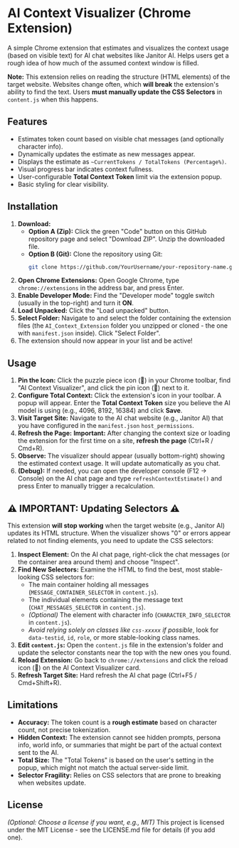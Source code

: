 # AI Context Visualizer (Chrome Extension)

A simple Chrome extension that estimates and visualizes the context usage (based on visible text) for AI chat websites like Janitor AI. Helps users get a rough idea of how much of the assumed context window is filled.

**Note:** This extension relies on reading the structure (HTML elements) of the target website. Websites change often, which **will break** the extension's ability to find the text. Users **must manually update the CSS Selectors** in `content.js` when this happens.

## Features

*   Estimates token count based on visible chat messages (and optionally character info).
*   Dynamically updates the estimate as new messages appear.
*   Displays the estimate as `~CurrentTokens / TotalTokens (Percentage%)`.
*   Visual progress bar indicates context fullness.
*   User-configurable **Total Context Token** limit via the extension popup.
*   Basic styling for clear visibility.

## Installation

1.  **Download:**
    *   **Option A (Zip):** Click the green "Code" button on this GitHub repository page and select "Download ZIP". Unzip the downloaded file.
    *   **Option B (Git):** Clone the repository using Git:
        ```bash
        git clone https://github.com/YourUsername/your-repository-name.git
        ```
2.  **Open Chrome Extensions:** Open Google Chrome, type `chrome://extensions` in the address bar, and press Enter.
3.  **Enable Developer Mode:** Find the "Developer mode" toggle switch (usually in the top-right) and turn it **ON**.
4.  **Load Unpacked:** Click the "Load unpacked" button.
5.  **Select Folder:** Navigate to and select the folder containing the extension files (the `AI_Context_Extension` folder you unzipped or cloned - the one with `manifest.json` inside). Click "Select Folder".
6.  The extension should now appear in your list and be active!

## Usage

1.  **Pin the Icon:** Click the puzzle piece icon (🧩) in your Chrome toolbar, find "AI Context Visualizer", and click the pin icon (📌) next to it.
2.  **Configure Total Context:** Click the extension's icon in your toolbar. A popup will appear. Enter the **Total Context Token** size you believe the AI model is using (e.g., 4096, 8192, 16384) and click **Save**.
3.  **Visit Target Site:** Navigate to the AI chat website (e.g., Janitor AI) that you have configured in the `manifest.json` `host_permissions`.
4.  **Refresh the Page:** **Important:** After changing the context size or loading the extension for the first time on a site, **refresh the page** (Ctrl+R / Cmd+R).
5.  **Observe:** The visualizer should appear (usually bottom-right) showing the estimated context usage. It will update automatically as you chat.
6.  **(Debug):** If needed, you can open the developer console (F12 -> Console) on the AI chat page and type `refreshContextEstimate()` and press Enter to manually trigger a recalculation.

## ⚠️ IMPORTANT: Updating Selectors ⚠️

This extension **will stop working** when the target website (e.g., Janitor AI) updates its HTML structure. When the visualizer shows "0" or errors appear related to not finding elements, you need to update the CSS selectors:

1.  **Inspect Element:** On the AI chat page, right-click the chat messages (or the container area around them) and choose "Inspect".
2.  **Find New Selectors:** Examine the HTML to find the best, most stable-looking CSS selectors for:
    *   The main container holding all messages (`MESSAGE_CONTAINER_SELECTOR` in `content.js`).
    *   The individual elements containing the message text (`CHAT_MESSAGES_SELECTOR` in `content.js`).
    *   *(Optional)* The element with character info (`CHARACTER_INFO_SELECTOR` in `content.js`).
    *   *Avoid relying solely on classes like `css-xxxxx` if possible*, look for `data-testid`, `id`, `role`, or more stable-looking class names.
3.  **Edit `content.js`:** Open the `content.js` file in the extension's folder and update the selector constants near the top with the new ones you found.
4.  **Reload Extension:** Go back to `chrome://extensions` and click the reload icon (🔄) on the AI Context Visualizer card.
5.  **Refresh Target Site:** Hard refresh the AI chat page (Ctrl+F5 / Cmd+Shift+R).

## Limitations

*   **Accuracy:** The token count is a **rough estimate** based on character count, not precise tokenization.
*   **Hidden Context:** The extension cannot see hidden prompts, persona info, world info, or summaries that might be part of the actual context sent to the AI.
*   **Total Size:** The "Total Tokens" is based on the user's setting in the popup, which might not match the actual server-side limit.
*   **Selector Fragility:** Relies on CSS selectors that are prone to breaking when websites update.

## License

*(Optional: Choose a license if you want, e.g., MIT)*
This project is licensed under the MIT License - see the LICENSE.md file for details (if you add one).
